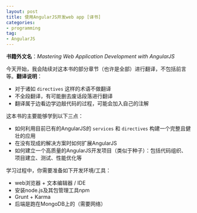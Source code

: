 ```yaml
---
layout: post
title: 使用AngularJS开发web app [译书]
categories:
- programming
tag:
- AngularJS
---
```


**书籍外文名**：*Mastering Web Application Development with AngularJS*

今天开始，我会陆续对这本书的部分章节（也许是全部）进行翻译，不包括前言等。**翻译说明**：

- 对于诸如 `directives` 这样的术语不做翻译
- 不全段翻译，有可能删去废话段落进行翻译
- 翻译属于边看边学边敲代码的过程，可能会加入自己的注解

这本书的主要能够学到以下三点：

- 如何利用目前已有的AngularJS的 `services` 和 `directives` 构建一个完整且健壮的应用
- 在没有现成的解决方案时如何扩展AngularJS
- 如何建立一个高质量的AngularJS开发项目（类似于种子）：包括代码组织、项目建立、测试、性能优化等

学习过程中，你需要准备如下开发环境/工具：

- web浏览器 + 文本编辑器 / IDE
- 安装node.js及其包管理工具npm
- Grunt + Karma
- 后端是跑在MongoDB上的（需要网络）


